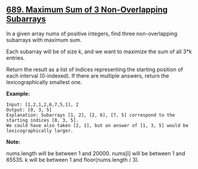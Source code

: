 ## [689. Maximum Sum of 3 Non-Overlapping Subarrays](https://leetcode.com/problems/maximum-sum-of-3-non-overlapping-subarrays/)

In a given array nums of positive integers, find three non-overlapping subarrays with maximum sum.

Each subarray will be of size k, and we want to maximize the sum of all 3\*k entries.

Return the result as a list of indices representing the starting position of each interval (0-indexed). If there are multiple answers, return the lexicographically smallest one.

**Example:**

```
Input: [1,2,1,2,6,7,5,1], 2
Output: [0, 3, 5]
Explanation: Subarrays [1, 2], [2, 6], [7, 5] correspond to the starting indices [0, 3, 5].
We could have also taken [2, 1], but an answer of [1, 3, 5] would be lexicographically larger.
```

**Note:**

nums.length will be between 1 and 20000.
nums[i] will be between 1 and 65535.
k will be between 1 and floor(nums.length / 3).
